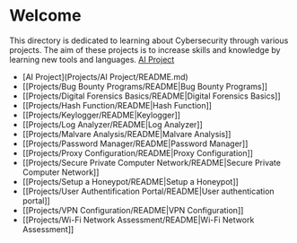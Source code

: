 # Welcome

This directory is dedicated to learning about Cybersecurity through various projects. The aim of these projects is to increase skills and knowledge by learning new tools and languages.
[AI Project](Project/AI_Project/README.md)
- [AI Project](Projects/AI Project/README.md)  
- [[Projects/Bug Bounty Programs/README|Bug Bounty Programs]]
- [[Projects/Digital Forensics Basics/README|Digital Forensics Basics]]
- [[Projects/Hash Function/README|Hash Function]]
- [[Projects/Keylogger/README|Keylogger]]
- [[Projects/Log Analyzer/README|Log Analyzer]]
- [[Projects/Malvare Analysis/README|Malvare Analysis]]
- [[Projects/Password Manager/README|Password Manager]]
- [[Projects/Proxy Configuration/README|Proxy Configuration]]
- [[Projects/Secure Private Computer Network/README|Secure Private Computer Network]]
- [[Projects/Setup a Honeypot/README|Setup a Honeypot]]
- [[Projects/User Authentification Portal/README|User authentication portal]]
- [[Projects/VPN Configuration/README|VPN Configuration]]
- [[Projects/Wi-Fi Network Assessment/README|Wi-Fi Network Assessment]]
